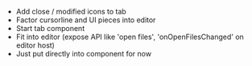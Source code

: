 - Add close / modified icons to tab
- Factor cursorline and UI pieces into editor
- Start tab component
- Fit into editor (expose API like 'open files', 'onOpenFilesChanged' on editor host)
- Just put directly into <Editor /> component for now
